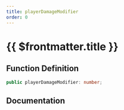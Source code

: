 ```yaml
---
title: playerDamageModifier
order: 0
---
```


# {{ $frontmatter.title }}

## Function Definition

```ts
public playerDamageModifier: number;
```

## Documentation

<!--@include: ./parts/playerDamageModifier.md-->
